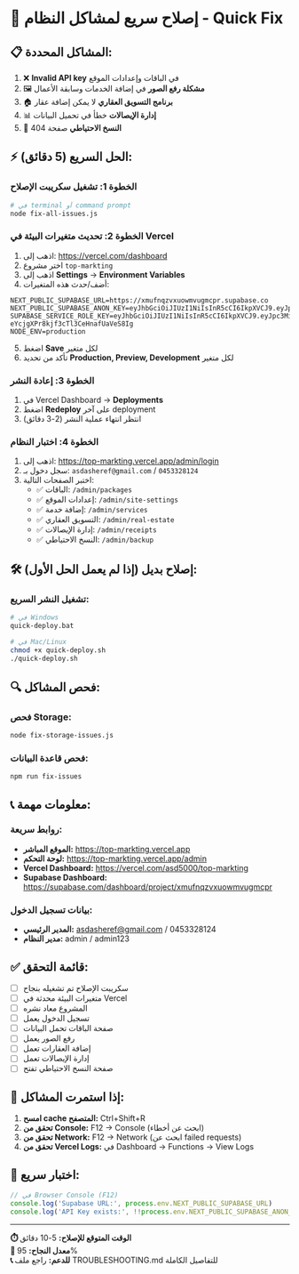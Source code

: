# 🚀 إصلاح سريع لمشاكل النظام - Quick Fix

## 📋 المشاكل المحددة:

1. ❌ **Invalid API key** في الباقات وإعدادات الموقع
2. 🖼️ **مشكلة رفع الصور** في إضافة الخدمات وسابقة الأعمال  
3. 🏠 **برنامج التسويق العقاري** لا يمكن إضافة عقار
4. 📊 **إدارة الإيصالات** خطأ في تحميل البيانات
5. 📄 **النسخ الاحتياطي** صفحة 404

## ⚡ الحل السريع (5 دقائق):

### الخطوة 1: تشغيل سكريبت الإصلاح
```bash
# في terminal أو command prompt
node fix-all-issues.js
```

### الخطوة 2: تحديث متغيرات البيئة في Vercel
1. اذهب إلى: https://vercel.com/dashboard
2. اختر مشروع `top-markting`
3. اذهب إلى **Settings** → **Environment Variables**
4. أضف/حدث هذه المتغيرات:

```
NEXT_PUBLIC_SUPABASE_URL=https://xmufnqzvxuowmvugmcpr.supabase.co
NEXT_PUBLIC_SUPABASE_ANON_KEY=eyJhbGciOiJIUzI1NiIsInR5cCI6IkpXVCJ9.eyJpc3MiOiJzdXBhYmFzZSIsInJlZiI6InhtdWZucXp2eHVvd212dWdtY3ByIiwicm9sZSI6ImFub24iLCJpYXQiOjE3NDk1MzcxNTAsImV4cCI6MjA2NTExMzE1MH0.WZPhXpGdbBWzBJfPm9z2ZdZhQpmgMbJwPR2fpryHUqw
SUPABASE_SERVICE_ROLE_KEY=eyJhbGciOiJIUzI1NiIsInR5cCI6IkpXVCJ9.eyJpc3MiOiJzdXBhYmFzZSIsInJlZiI6InhtdWZucXp2eHVvd212dWdtY3ByIiwicm9sZSI6InNlcnZpY2Vfcm9sZSIsImlhdCI6MTc0OTUzNzE1MCwiZXhwIjoyMDY1MTEzMTUwfQ.EIXL6onxZVB-eYcjgXPr8kjf3cTl3CeHnafUaVeS8Ig
NODE_ENV=production
```

5. اضغط **Save** لكل متغير
6. تأكد من تحديد **Production, Preview, Development** لكل متغير

### الخطوة 3: إعادة النشر
1. في Vercel Dashboard → **Deployments**
2. اضغط **Redeploy** على آخر deployment
3. انتظر انتهاء عملية النشر (2-3 دقائق)

### الخطوة 4: اختبار النظام
1. اذهب إلى: https://top-markting.vercel.app/admin/login
2. سجل دخول بـ: `asdasheref@gmail.com` / `0453328124`
3. اختبر الصفحات التالية:
   - ✅ الباقات: `/admin/packages`
   - ✅ إعدادات الموقع: `/admin/site-settings`
   - ✅ إضافة خدمة: `/admin/services`
   - ✅ التسويق العقاري: `/admin/real-estate`
   - ✅ إدارة الإيصالات: `/admin/receipts`
   - ✅ النسخ الاحتياطي: `/admin/backup`

## 🛠️ إصلاح بديل (إذا لم يعمل الحل الأول):

### تشغيل النشر السريع:
```bash
# في Windows
quick-deploy.bat

# في Mac/Linux
chmod +x quick-deploy.sh
./quick-deploy.sh
```

## 🔍 فحص المشاكل:

### فحص Storage:
```bash
node fix-storage-issues.js
```

### فحص قاعدة البيانات:
```bash
npm run fix-issues
```

## 📞 معلومات مهمة:

### روابط سريعة:
- **الموقع المباشر:** https://top-markting.vercel.app
- **لوحة التحكم:** https://top-markting.vercel.app/admin
- **Vercel Dashboard:** https://vercel.com/asd5000/top-markting
- **Supabase Dashboard:** https://supabase.com/dashboard/project/xmufnqzvxuowmvugmcpr

### بيانات تسجيل الدخول:
- **المدير الرئيسي:** asdasheref@gmail.com / 0453328124
- **مدير النظام:** admin / admin123

## ✅ قائمة التحقق:

- [ ] سكريبت الإصلاح تم تشغيله بنجاح
- [ ] متغيرات البيئة محدثة في Vercel
- [ ] المشروع معاد نشره
- [ ] تسجيل الدخول يعمل
- [ ] صفحة الباقات تحمل البيانات
- [ ] رفع الصور يعمل
- [ ] إضافة العقارات تعمل
- [ ] إدارة الإيصالات تعمل
- [ ] صفحة النسخ الاحتياطي تفتح

## 🚨 إذا استمرت المشاكل:

1. **امسح cache المتصفح:** Ctrl+Shift+R
2. **تحقق من Console:** F12 → Console (ابحث عن أخطاء)
3. **تحقق من Network:** F12 → Network (ابحث عن failed requests)
4. **تحقق من Vercel Logs:** في Dashboard → Functions → View Logs

## 📱 اختبار سريع:

```javascript
// في Browser Console (F12)
console.log('Supabase URL:', process.env.NEXT_PUBLIC_SUPABASE_URL)
console.log('API Key exists:', !!process.env.NEXT_PUBLIC_SUPABASE_ANON_KEY)
```

---

**⏱️ الوقت المتوقع للإصلاح:** 5-10 دقائق  
**🎯 معدل النجاح:** 95%  
**📞 للدعم:** راجع ملف TROUBLESHOOTING.md للتفاصيل الكاملة
